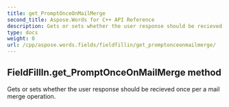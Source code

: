 ```yaml
---
title: get_PromptOnceOnMailMerge
second_title: Aspose.Words for C++ API Reference
description: Gets or sets whether the user response should be recieved once per a mail merge operation. 
type: docs
weight: 0
url: /cpp/aspose.words.fields/fieldfillin/get_promptonceonmailmerge/
---
```

## FieldFillIn.get_PromptOnceOnMailMerge method


Gets or sets whether the user response should be recieved once per a mail merge operation.


